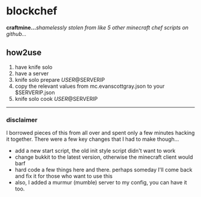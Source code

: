 blockchef
=========

**craftmine...**_shamelessly stolen from like 5 other minecraft chef scripts on github..._

## how2use ##
1. have knife solo
2. have a server
3. knife solo prepare $USER@$SERVERIP
4. copy the relevant values from mc.evanscottgray.json to your $SERVERIP.json
5. knife solo cook $USER@$SERVERIP

***

### disclaimer ###

I borrowed pieces of this from all over and spent only a few minutes hacking it together. There were a few key changes that I had to make though...
- add a new start script, the old init style script didn't want to work
- change bukkit to the latest version, otherwise the minecraft client would barf
- hard code a few things here and there. perhaps someday I'll come back and fix it for those who want to use this
- also, I added a murmur (mumble) server to my config, you can have it too.
